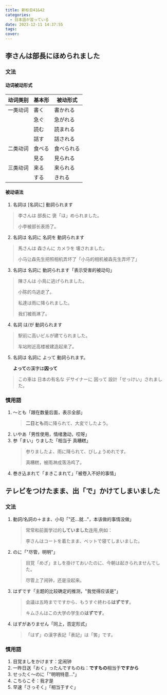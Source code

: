 ```yaml
---
title: 新标日41&42
categories:
  - 日本語が習っている
date: 2023-12-11 14:37:55
tags:
cover:
---
```


## 李さんは部長にほめられました

### 文法

#### 动词被动形式

| 动词类别 | 基本形 | 被动形式   |
| -------- | ------ | ---------- |
| 一类动词 | 書く   | 書かれる   |
|          | 急ぐ   | 急がれる   |
|          | 読む   | 読まれる   |
|          | 話す   | 話される   |
| 二类动词 | 食べる | 食べられる |
|          | 見る   | 見られる   |
| 三类动词 | 来る   | 来られる   |
|          | する   | きれる     |

#### 被动语法

1. 名詞は [名詞に] 動詞られます

> 李さんは 部長に 褒「ほ」められました。
>
> 小李被部长表扬了。

2. 名詞は 名詞に 名詞を 動詞られます

> 馬さんは 森さんに カメラを 壊されました。
>
> 小马让森先生把照相机弄坏了「小马的相机被森先生弄坏了」

3. 名詞は 名詞に 動詞られます「表示受害的被动句」

> 陳さんは 小鳥に逃げられました。
>
> 小陈的鸟逃走了。
>
> 私達は雨に降られました。
>
> 我们被雨淋了。

4. 名詞 は/が 動詞られます

> 駅前に高いビルが建てられました。
>
> 车站附近高楼被建造起来了。

5. 名詞は 名詞に よって 動詞られます。

   **よって**の漢字は**因って**

> この車は 日本の有名な デサイナーに 因って 設計「せっけい」されました。

### 慣用語

1. ～とも「跟在数量后面，表示全部」
   > **二日とも**雨に降られて、大変でしたよう。
2. いやあ「男性使用，情绪激动，哎呀」
3. 参「まい」りました「相当于 真糟糕」
   > 参りましたよ、雨に降られて、びしょうめれです。
   >
   > 真糟糕，被雨淋成落汤鸡了。
4. 巻き込まれて「まきこまれて」「被卷入不好的事情」

## テレビをつけたまま、出「で」かけてしまいました

### 文法

1. 動詞/名詞の＋まま、小句「"还...就..."，本该做的事情没做」
   > 常常和前面学过的**していました**连用,例如：
   >
   > 李さんはコートを着たまま、ベットで寝てしまいました。
2. のに「"尽管，明明"」
   > 目覚「めざ」ましを掛けておいたのに、今朝は起きられませんでした。
   >
   > 尽管上了闹钟，还是没起来。
3. はずです「主题的比较确定的推测，"我觉得应该是"」
   > 会議は五時までですから、もうすぐ終わる**はずです**。
   >
   > キムさんはこの大学の学生の**はずです**。
4. はずがありません「同上，否定形式」
   > 「はず」の漢字表記「表記」は「筈」です。

### 慣用語

1. 目覚ましをかけます：定闹钟
2. 一昨日送「おく」ったんですものね：**ですもの**相当于**ですから**
3. せったく～のに「"明明特意..."」
4. こちらこそ：我才是
5. 早速「さっそく」「相当于すぐ」
